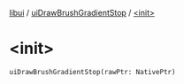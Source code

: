 [libui](../index.md) / [uiDrawBrushGradientStop](index.md) / [&lt;init&gt;](./-init-.md)

# &lt;init&gt;

`uiDrawBrushGradientStop(rawPtr: NativePtr)`